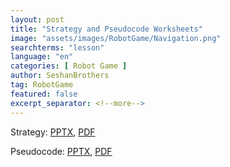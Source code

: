 ```yaml
---
layout: post
title: "Strategy and Pseudocode Worksheets"
image: "assets/images/RobotGame/Navigation.png"
searchterms: "lesson"
language: "en"
categories: [ Robot Game ]
author: SeshanBrothers
tag: RobotGame
featured: false
excerpt_separator: <!--more-->
---
```




Strategy: <a href="/translations/en-us/StrategyWorksheet.pptx">PPTX</a>, <a href="/translations/en-us/RobotGame/StrategyWorksheet.pdf">PDF </a>

Pseudocode: <a href="/translations/en-us/SPseudocodeWorksheet.pptx">PPTX</a>, <a href="/translations/en-us/RobotGame/PseudocodeWorksheet.pdf">PDF </a>
<!--more-->

